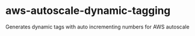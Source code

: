 aws-autoscale-dynamic-tagging
=============================

Generates dynamic tags with auto incrementing numbers for AWS autoscale

